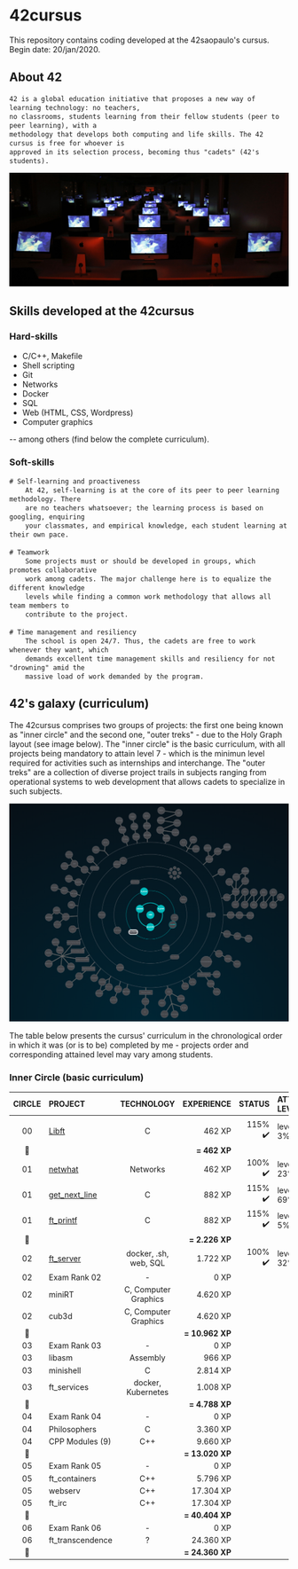 # 42cursus

This repository contains coding developed at the 42saopaulo's cursus. Begin date: 20/jan/2020.

## About 42

	42 is a global education initiative that proposes a new way of learning technology: no teachers,
	no classrooms, students learning from their fellow students (peer to peer learning), with a
	methodology that develops both computing and life skills. The 42 cursus is free for whoever is
	approved in its selection process, becoming thus "cadets" (42's students).

![42saopaulo](42saopaulo.jpg)

## Skills developed at the 42cursus

### Hard-skills

* C/C++, Makefile
* Shell scripting
* Git
* Networks
* Docker
* SQL
* Web (HTML, CSS, Wordpress)
* Computer graphics

-- among others (find below the complete curriculum).

### Soft-skills

	# Self-learning and proactiveness
		At 42, self-learning is at the core of its peer to peer learning methodology. There
		are no teachers whatsoever; the learning process is based on googling, enquiring
		your classmates, and empirical knowledge, each student learning at their own pace.

	# Teamwork
		Some projects must or should be developed in groups, which promotes collaborative
		work among cadets. The major challenge here is to equalize the different knowledge
		levels while finding a common work methodology that allows all team members to
		contribute to the project.

	# Time management and resiliency
		The school is open 24/7. Thus, the cadets are free to work whenever they want, which
		demands excellent time management skills and resiliency for not "drowning" amid the
		massive load of work demanded by the program.

## 42's galaxy (curriculum)

The 42cursus comprises two groups of projects: the first one being known as "inner circle" and the second one, "outer treks" - due to the Holy Graph layout (see image below). The "inner circle" is the basic curriculum, with all projects being mandatory to attain level 7 - which is the minimun level required for activities such as internships and interchange. The "outer treks" are a collection of diverse project trails in subjects ranging from operational systems to web development that allows cadets to specialize in such subjects.

![42's galaxy](galaxy.png)

The table below presents the cursus' curriculum in the chronological order in which it was (or is to be) completed by me - projects order and corresponding attained level may vary among students.

### Inner Circle (basic curriculum)

|CIRCLE	|PROJECT							|TECHNOLOGY				|EXPERIENCE		|STATUS						|ATTAINED LEVEL	|
|:-:	|:--								|:-:					|--:			|--:						|:--			|
|		|									|						|				|							|				|
|00		|[Libft](./00-Libft)				|C						|462 XP			|115% :heavy_check_mark:	|level 1 - 3%	|
|:dizzy:|									|						|**= 462 XP**	|							|				|
|01		|[netwhat](./01-netwhat)			|Networks				|462 XP			|100% :heavy_check_mark:	|level 1 - 23%	|
|01		|[get_next_line](./01-get_next_line)|C						|882 XP			|115% :heavy_check_mark:	|level 1 - 69%	|
|01		|[ft_printf](./01-ft_printf)		|C						|882 XP			|115% :heavy_check_mark:	|level 2 - 5%	|
|:dizzy:|									|						|**= 2.226 XP**	|							|				|
|02		|[ft_server](./02-ft_server)		|docker, .sh, web, SQL	|1.722 XP		|100% :heavy_check_mark:	|level 2 - 32%	|
|02		|Exam Rank 02						|-						|0 XP			|							|				|
|02		|miniRT								|C, Computer Graphics	|4.620 XP		|							|				|
|02		|cub3d								|C, Computer Graphics	|4.620 XP		|							|				|
|:dizzy:|									|						|**= 10.962 XP**|							|				|
|03		|Exam Rank 03						|-						|0 XP			|							|				|
|03		|libasm								|Assembly				|966 XP			|							|				|
|03		|minishell							|C						|2.814 XP		|							|				|
|03		|ft_services						|docker, Kubernetes		|1.008 XP		|							|				|
|:dizzy:|									|						|**= 4.788 XP**	|							|				|
|04		|Exam Rank 04						|-						|0 XP			|							|				|
|04		|Philosophers						|C						|3.360 XP		|							|				|
|04		|CPP Modules (9)					|C++					|9.660 XP		|							|				|
|:dizzy:|									|						|**= 13.020 XP**|							|				|
|05		|Exam Rank 05						|-						|0 XP			|							|				|
|05		|ft_containers						|C++					|5.796 XP		|							|				|
|05		|webserv							|C++					|17.304 XP		|							|				|
|05		|ft_irc								|C++					|17.304 XP		|							|				|
|:dizzy:|									|						|**= 40.404 XP**|							|				|
|06		|Exam Rank 06						|-						|0 XP			|							|				|
|06		|ft_transcendence					|?						|24.360 XP		|							|				|
|:dizzy:|									|						|**= 24.360 XP**|							|				|
